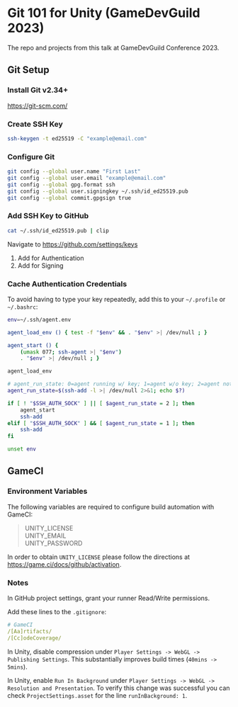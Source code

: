 # Git 101 for Unity (GameDevGuild 2023)

The repo and projects from this talk at GameDevGuild Conference 2023.

## Git Setup

### Install Git v2.34+

https://git-scm.com/

### Create SSH Key

``` sh
ssh-keygen -t ed25519 -C "example@email.com"
```

### Configure Git

``` sh
git config --global user.name "First Last"
git config --global user.email "example@email.com"
git config --global gpg.format ssh
git config --global user.signingkey ~/.ssh/id_ed25519.pub
git config --global commit.gpgsign true
```

### Add SSH Key to GitHub

``` sh
cat ~/.ssh/id_ed25519.pub | clip
```

Navigate to https://github.com/settings/keys

1. Add for Authentication
2. Add for Signing

### Cache Authentication Credentials

To avoid having to type your key repeatedly, add this to your `~/.profile` or `~/.bashrc`:

``` sh
env=~/.ssh/agent.env

agent_load_env () { test -f "$env" && . "$env" >| /dev/null ; }

agent_start () {
    (umask 077; ssh-agent >| "$env")
    . "$env" >| /dev/null ; }

agent_load_env

# agent_run_state: 0=agent running w/ key; 1=agent w/o key; 2=agent not running
agent_run_state=$(ssh-add -l >| /dev/null 2>&1; echo $?)

if [ ! "$SSH_AUTH_SOCK" ] || [ $agent_run_state = 2 ]; then
    agent_start
    ssh-add
elif [ "$SSH_AUTH_SOCK" ] && [ $agent_run_state = 1 ]; then
    ssh-add
fi

unset env
```

## GameCI

### Environment Variables

The following variables are required to configure build automation with GameCI:

> UNITY_LICENSE  
> UNITY_EMAIL  
> UNITY_PASSWORD  

In order to obtain `UNITY_LICENSE` please follow the directions at <https://game.ci/docs/github/activation>.

### Notes

In GitHub project settings, grant your runner Read/Write permissions.

Add these lines to the `.gitignore`:

```yaml
# GameCI
/[Aa]rtifacts/
/[Cc]odeCoverage/
```

In Unity, disable compression under `Player Settings -> WebGL -> Publishing Settings`.  This substantially improves build times (`40mins -> 5mins`).

In Unity, enable `Run In Background` under `Player Settings -> WebGL -> Resolution and Presentation`. To verify this change was successful you can check `ProjectSettings.asset` for the line `runInBackground: 1`.
